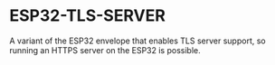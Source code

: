 # ESP32-TLS-SERVER

A variant of the ESP32 envelope that enables TLS server support, so
running an HTTPS server on the ESP32 is possible.
